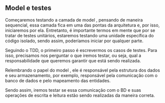 ## Model e testes

Começaremos testando a camada de model , pensando de maneira sequencial, essa camada fica em uma das pontas da arquitetura e, por isso, iniciaremos por ela. Entretanto, é importante termos em mente que por se tratar de testes unitários, estaremos testando uma unidade específica do código isolado, sendo assim, poderíamos iniciar por qualquer parte.

Seguindo o TDD, o primeiro passo é escrevermos os casos de testes. Para isso, precisamos nos perguntar o que iremos testar, ou seja, qual a responsabilidade que queremos garantir que está sendo realizada.

Relembrando o papel do model , ele é responsável pela estrutura dos dados e seu armazenamento, por exemplo, responsável pela comunicação com o banco de dados e pelo mapeamento das entidades.

Sendo assim, iremos testar se essa comunicação com o BD e suas operações de escrita e leitura estão sendo realizadas da maneira correta.
